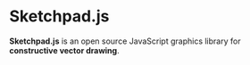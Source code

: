 Sketchpad.js
============

**Sketchpad.js** is an open source JavaScript graphics library for **constructive vector drawing**.


